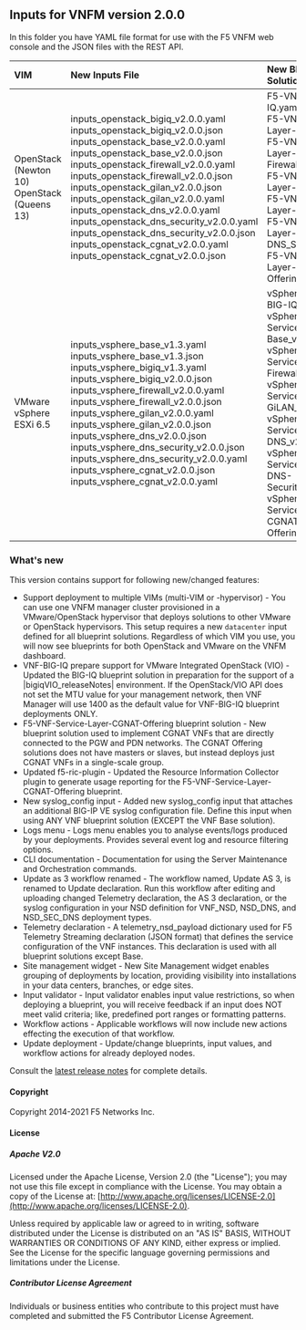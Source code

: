 ## Inputs for VNFM version 2.0.0

In this folder you have YAML file format for use with the F5 VNFM web console and the JSON files with the REST API.  

| VIM                       | New Inputs File                              | New Blueprint Solution         |
| :-------------------------| :--------------------------------------------| :------------------------------| 
| OpenStack (Newton 10) <br>  OpenStack (Queens 13)   | inputs_openstack_bigiq_v2.0.0.yaml<br>inputs_openstack_bigiq_v2.0.0.json<br>inputs_openstack_base_v2.0.0.yaml<br>inputs_openstack_base_v2.0.0.json <br> inputs_openstack_firewall_v2.0.0.yaml <br>  inputs_openstack_firewall_v2.0.0.json <br> inputs_openstack_gilan_v2.0.0.json <br> inputs_openstack_gilan_v2.0.0.yaml <br> inputs_openstack_dns_v2.0.0.yaml<br> inputs_openstack_dns_security_v2.0.0.yaml<br>inputs_openstack_dns_security_v2.0.0.json<br>inputs_openstack_cgnat_v2.0.0.yaml<br>inputs_openstack_cgnat_v2.0.0.json<br>| F5-VNF-BIG-IQ.yaml <br> F5-VNF-Service-Layer-Base_v2.0.0  <br> F5-VNF-Service-Layer-Firewall_v2.0.0<br> F5-VNF-Service-Layer-GiLAN_v2.0.0<br> F5-VNF-Service-Layer-DNS_v2.0.0<br> F5-VNF-Service-Layer-DNS_Security_v2.0.0<br> F5-VNF-Service-Layer-CGNAT-Offering_v2.0.0|
| VMware vSphere ESXi 6.5   | inputs_vsphere_base_v1.3.yaml<br>inputs_vsphere_base_v1.3.json<br>inputs_vsphere_bigiq_v1.3.yaml<br>inputs_vsphere_bigiq_v2.0.0.json<br>inputs_vsphere_firewall_v2.0.0.yaml<br>inputs_vsphere_firewall_v2.0.0.json<br>inputs_vsphere_gilan_v2.0.0.yaml<br>inputs_vsphere_gilan_v2.0.0.json<br>inputs_vsphere_dns_v2.0.0.json<br>inputs_vsphere_dns_security_v2.0.0.json<br>inputs_vsphere_dns_security_v2.0.0.yaml<br>inputs_vsphere_cgnat_v2.0.0.json<br>inputs_vsphere_cgnat_v2.0.0.yaml  | vSphere-F5-VNF-BIG-IQ.yaml <br> vSphere-F5-VNF-Service-Layer-Base_v2.0.0  <br> vSphere-F5-VNF-Service-Layer-Firewall_v2.0.0<br> vSphere-F5-VNF-Service-Layer-GiLAN_v2.0.0<br> vSphere-F5-VNF-Service-Layer-DNS_v2.0.0<br> vSphere-F5-VNF-Service-Layer-DNS-Security_v2.0.0<br> vSphere-F5-VNF-Service-Layer-CGNAT-Offering_v2.0.0.|
 

### What's new

This version contains support for following new/changed features:

* Support deployment to multiple VIMs (multi-VIM or -hypervisor) - You can use one VNFM manager cluster provisioned in a VMware/OpenStack hypervisor that deploys solutions to other VMware or OpenStack hypervisors. This setup requires a new ``datacenter`` input defined for all blueprint solutions. Regardless of which VIM you use, you will now see blueprints for both OpenStack and VMware on the VNFM dashboard. 
*  VNF-BIG-IQ prepare support for VMware Integrated OpenStack (VIO) - Updated the BIG-IQ blueprint solution in preparation for the support of a |bigiqVIO_releaseNotes| environment. If the OpenStack/VIO API does not set the MTU value for your management network, then VNF Manager will use 1400 as the default value for VNF-BIG-IQ blueprint deployments ONLY.
* F5-VNF-Service-Layer-CGNAT-Offering blueprint solution - New blueprint solution used to implement CGNAT VNFs that are directly connected to the PGW and PDN networks. The CGNAT Offering solutions does not have masters or slaves, but instead deploys just CGNAT VNFs in a single-scale group.
* Updated f5-ric-plugin - Updated the Resource Information Collector plugin to generate usage reporting for the F5-VNF-Service-Layer-CGNAT-Offering blueprint.
* New syslog_config input - Added new syslog_config input that attaches an additional BIG-IP VE syslog configuration file. Define this input when using ANY VNF blueprint solution (EXCEPT the VNF Base solution).
* Logs menu - Logs menu enables you to analyse events/logs produced by your deployments. Provides several event log and resource filtering options.
* CLI documentation - Documentation for using the Server Maintenance and Orchestration commands.
* Update as 3 workflow renamed - The workflow named, Update AS 3, is renamed to Update declaration. Run this workflow after editing and uploading changed Telemetry declaration, the AS 3 declaration, or the syslog configuration in your NSD definition for VNF_NSD, NSD_DNS, and NSD_SEC_DNS deployment types. 
* Telemetry declaration - A telemetry_nsd_payload dictionary used for F5 Telemetry Streaming declaration (JSON format) that defines the service configuration of the VNF instances. This declaration is used with all blueprint solutions except Base.
* Site management widget - New Site Management widget enables grouping of deployments by location, providing visibility into installations in your data centers, branches, or edge sites.
* Input validator - Input validator enables input value restrictions, so when deploying a blueprint, you will receive feedback if an input does NOT meet valid criteria; like, predefined port ranges or formatting patterns.
* Workflow actions - Applicable workflows will now include new actions effecting the execution of that workflow.
* Update deployment - Update/change blueprints, input values, and workflow actions for already deployed nodes.


Consult the [latest release notes](https://clouddocs.f5.com/cloud/nfv/latest/release-notes-1.html) for complete details.



#### Copyright
Copyright 2014-2021 F5 Networks Inc.

#### License

##### Apache V2.0 
Licensed under the Apache License, Version 2.0 (the "License"); you may not use this file except in compliance with the License. You may obtain a copy of the License at: [http://www.apache.org/licenses/LICENSE-2.0](http://www.apache.org/licenses/LICENSE-2.0).

Unless required by applicable law or agreed to in writing, software distributed under the License is distributed on an "AS IS" BASIS, WITHOUT WARRANTIES OR CONDITIONS OF ANY KIND, either express or implied. See the License for the specific language governing permissions and limitations under the License.

##### Contributor License Agreement
Individuals or business entities who contribute to this project must have completed and submitted the F5 Contributor License Agreement.



[1]: https://github.com/F5Networks/f5-nfv-solutions/tree/master/supported/inputs/v1.2.1/VMware
[2]: https://github.com/F5Networks/f5-nfv-solutions/blob/master/supported/inputs/v1.2.1/OpenStack/inputs_openstack_base_v1.2.1.yaml
[3]: https://github.com/F5Networks/f5-nfv-solutions/blob/master/supported/inputs/v1.2.1/OpenStack/inputs_openstack_bigiq_v1.2.1.yaml
[4]: https://github.com/F5Networks/f5-nfv-solutions/tree/master/supported/inputs/v1.2.1/OpenStack
[5]: https://github.com/F5Networks/f5-nfv-solutions/tree/master/supported/blueprints/base/v1.2.1
[6]: https://github.com/F5Networks/f5-nfv-solutions/tree/master/supported/blueprints/big-iq/v1.2.1
[7]: https://github.com/F5Networks/f5-nfv-solutions/tree/master/supported/inputs/v1.2.1/OpenStack
